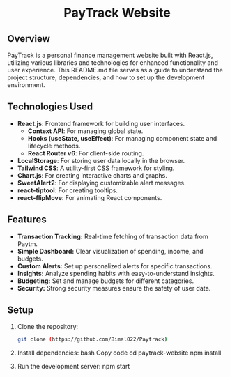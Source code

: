 <!-- Title -->
<h1 align="center">PayTrack Website</h1>

<!-- Overview -->
## Overview

PayTrack is a personal finance management website built with React.js, utilizing various libraries and technologies for enhanced functionality and user experience. This README.md file serves as a guide to understand the project structure, dependencies, and how to set up the development environment.

## Technologies Used

- **React.js**: Frontend framework for building user interfaces.
  - **Context API**: For managing global state.
  - **Hooks (useState, useEffect)**: For managing component state and lifecycle methods.
  - **React Router v6**: For client-side routing.
- **LocalStorage**: For storing user data locally in the browser.
- **Tailwind CSS**: A utility-first CSS framework for styling.
- **Chart.js**: For creating interactive charts and graphs.
- **SweetAlert2**: For displaying customizable alert messages.
- **react-tiptool**: For creating tooltips.
- **react-flipMove**: For animating React components.

## Features

- **Transaction Tracking:** Real-time fetching of transaction data from Paytm.
- **Simple Dashboard:** Clear visualization of spending, income, and budgets.
- **Custom Alerts:** Set up personalized alerts for specific transactions.
- **Insights:** Analyze spending habits with easy-to-understand insights.
- **Budgeting:** Set and manage budgets for different categories.
- **Security:** Strong security measures ensure the safety of user data.

## Setup

1. Clone the repository:

   ```bash
   git clone (https://github.com/Bimal022/Paytrack)
2. Install dependencies:
bash
Copy code
cd paytrack-website
npm install
3. Run the development server:
npm start